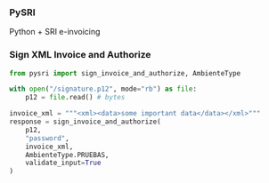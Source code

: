 ### PySRI

Python + SRI e-invoicing

### Sign XML Invoice and Authorize

```python
from pysri import sign_invoice_and_authorize, AmbienteType

with open("/signature.p12", mode="rb") as file:
    p12 = file.read() # bytes

invoice_xml = """<xml><data>some important data</data></xml>"""
response = sign_invoice_and_authorize(
    p12,
    "password",
    invoice_xml,
    AmbienteType.PRUEBAS,
    validate_input=True
)
```
